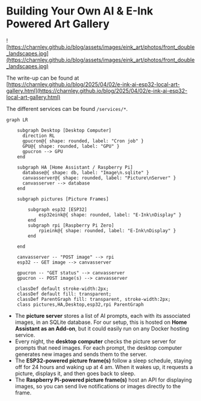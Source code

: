 
# Building Your Own AI & E-Ink Powered Art Gallery

![https://charnley.github.io/blog/assets/images/eink_art/photos/front_double_landscapes.jpg](https://charnley.github.io/blog/assets/images/eink_art/photos/front_double_landscapes.jpg)


The write-up can be found at [https://charnley.github.io/blog/2025/04/02/e-ink-ai-esp32-local-art-gallery.html](https://charnley.github.io/blog/2025/04/02/e-ink-ai-esp32-local-art-gallery.html)

The different services can be found `/services/*`.

```mermaid
graph LR

    subgraph Desktop [Desktop Computer]
      direction RL
      gpucron@{ shape: rounded, label: "Cron job" }
      GPU@{ shape: rounded, label: "GPU" }
      gpucron --> GPU
    end

    subgraph HA [Home Assistant / Raspberry Pi]
      database@{ shape: db, label: "Image\n.sqlite" }
      canvasserver@{ shape: rounded, label: "Picture\nServer" }
      canvasserver --> database
    end

    subgraph pictures [Picture Frames]

        subgraph esp32 [ESP32]
            esp32eink@{ shape: rounded, label: "E-Ink\nDisplay" }
        end
        subgraph rpi [Raspberry Pi Zero]
            rpieink@{ shape: rounded, label: "E-Ink\nDisplay" }
        end

    end

    canvasserver -- "POST image" --> rpi
    esp32 -- GET image --> canvasserver

    gpucron -- "GET status" --> canvasserver
    gpucron -- POST image(s) --> canvasserver
   
    classDef default stroke-width:2px;
    classDef default fill: transparent;
    classDef ParentGraph fill: transparent, stroke-width:2px;
    class pictures,HA,Desktop,esp32,rpi ParentGraph
```


- The **picture server** stores a list of AI prompts, each with its associated images, in an SQLite database. For our setup, this is hosted on **Home Assistant as an Add-on**, but it could easily run on any Docker hosting service.
- Every night, the **desktop computer** checks the picture server for prompts that need images. For each prompt, the desktop computer generates new images and sends them to the server.
- The **ESP32-powered picture frame(s)** follow a sleep schedule, staying off for 24 hours and waking up at 4 am. When it wakes up, it requests a picture, displays it, and then goes back to sleep.
- The **Raspberry Pi-powered picture frame(s)** host an API for displaying images, so you can send live notifications or images directly to the frame.


